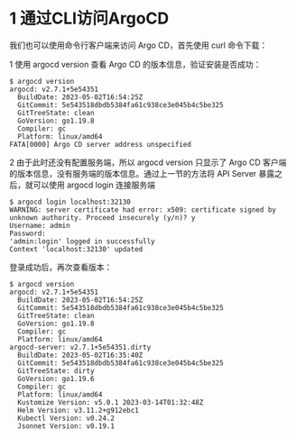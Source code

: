 
# 1 通过CLI访问ArgoCD

我们也可以使用命令行客户端来访问 Argo CD，首先使用 curl 命令下载：


1 
使用 argocd version 查看 Argo CD 的版本信息，验证安装是否成功：
```
$ argocd version
argocd: v2.7.1+5e54351
  BuildDate: 2023-05-02T16:54:25Z
  GitCommit: 5e543518dbdb5384fa61c938ce3e045b4c5be325
  GitTreeState: clean
  GoVersion: go1.19.8
  Compiler: gc
  Platform: linux/amd64
FATA[0000] Argo CD server address unspecified
```


2
由于此时还没有配置服务端，所以 argocd version 只显示了 Argo CD 客户端的版本信息，没有服务端的版本信息。通过上一节的方法将 API Server 暴露之后，就可以使用 argocd login 连接服务端
```
$ argocd login localhost:32130
WARNING: server certificate had error: x509: certificate signed by unknown authority. Proceed insecurely (y/n)? y
Username: admin
Password:
'admin:login' logged in successfully
Context 'localhost:32130' updated
```


登录成功后，再次查看版本：
```
$ argocd version
argocd: v2.7.1+5e54351
  BuildDate: 2023-05-02T16:54:25Z
  GitCommit: 5e543518dbdb5384fa61c938ce3e045b4c5be325
  GitTreeState: clean
  GoVersion: go1.19.8
  Compiler: gc
  Platform: linux/amd64
argocd-server: v2.7.1+5e54351.dirty
  BuildDate: 2023-05-02T16:35:40Z
  GitCommit: 5e543518dbdb5384fa61c938ce3e045b4c5be325
  GitTreeState: dirty
  GoVersion: go1.19.6
  Compiler: gc
  Platform: linux/amd64
  Kustomize Version: v5.0.1 2023-03-14T01:32:48Z
  Helm Version: v3.11.2+g912ebc1
  Kubectl Version: v0.24.2
  Jsonnet Version: v0.19.1
```

